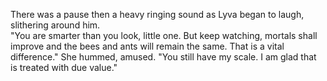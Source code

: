 There was a pause then a heavy ringing sound as Lyva began to laugh, slithering around him.    
"You are smarter than you look, little one. But keep watching, mortals shall improve and the bees and ants will remain the same. That is a vital difference." She hummed, amused. "You still have my scale. I am glad that is treated with due value."